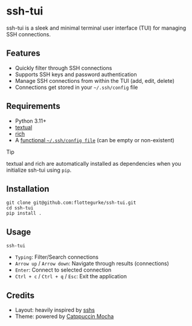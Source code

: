 # ssh-tui
ssh-tui is a sleek and minimal terminal user interface (TUI) for managing SSH connections.

## Features
- Quickly filter through SSH connections
- Supports SSH keys and password authentication
- Manage SSH connections from within the TUI (add, edit, delete)
- Connections get stored in your `~/.ssh/config` file

## Requirements
- Python 3.11+
- [textual](https://github.com/Textualize/textual)
- [rich](https://github.com/Textualize/rich)
- A [functional `~/.ssh/config file`](https://gist.github.com/numberwhun/d986bb536af15c5fccdcd5dfa656e4a1) (can be empty or non-existent)
> [!TIP]
> textual and rich are automatically installed as dependencies when you initialize ssh-tui using `pip`.

## Installation
```shell
git clone git@github.com:flottegurke/ssh-tui.git
cd ssh-tui
pip install .
```

## Usage
```shell
ssh-tui
```
- `Typing`: Filter/Search connections
- `Arrow up` / `Arrow down`: Navigate through results (connections)
- `Enter`: Connect to selected connection
- `Ctrl + c` / `Ctrl + q` / `Esc`: Exit the application

## Credits
- Layout: heavily inspired by [sshs](https://github.com/quantumsheep/sshs)
- Theme: powered by [Catppuccin Mocha](https://github.com/catppuccin/catppuccin)